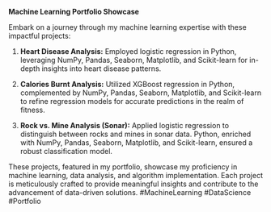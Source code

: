**Machine Learning Portfolio Showcase**

Embark on a journey through my machine learning expertise with these impactful projects:

1. **Heart Disease Analysis:**
   Employed logistic regression in Python, leveraging NumPy, Pandas, Seaborn, Matplotlib, and Scikit-learn for in-depth insights into heart disease patterns.

2. **Calories Burnt Analysis:**
   Utilized XGBoost regression in Python, complemented by NumPy, Pandas, Seaborn, Matplotlib, and Scikit-learn to refine regression models for accurate predictions in the realm of fitness.

3. **Rock vs. Mine Analysis (Sonar):**
   Applied logistic regression to distinguish between rocks and mines in sonar data. Python, enriched with NumPy, Pandas, Seaborn, Matplotlib, and Scikit-learn, ensured a robust classification model.

These projects, featured in my portfolio, showcase my proficiency in machine learning, data analysis, and algorithm implementation. Each project is meticulously crafted to provide meaningful insights and contribute to the advancement of data-driven solutions. #MachineLearning #DataScience #Portfolio
